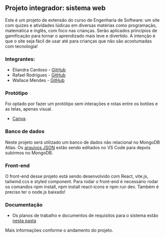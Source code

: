 ## Projeto integrador: sistema web

Este é um projeto de extensão do curso de Engenharia de Software: um site com quizes e atividades lúdicas em diversas matérias 
como programação, matemática e inglês, com foco nas crianças. Serão aplicados princípios de gamificação para tornar o aprendizado 
mais leve e divertido. A intenção é que o site seja fácil de usar até para crianças que não são acostumadas com tecnologia! 


### Integrantes:
- Eliandra Cardoso - [GitHub](https://github.com/ardnaile)
- Rafael Rodrigues - [GitHub](https://github.com/Rafael171022)
- Wallace Mendes - [GitHub](https://github.com/WallaceB2)

### Protótipo
Foi optado por fazer um protótipo sem interações e rotas entre os botões e as telas, apenas visual.
- [Canva](https://www.canva.com/design/DAF923OVfOs/cohiH9bIFnUcODXOKdJjtA/view?utm_content=DAF923OVfOs&utm_campaign=designshare&utm_medium=link&utm_source=editor).

### Banco de dados
Neste projeto será utilizado um banco de dados não relacional no MongoDB Atlas. Os [arquivos JSON](https://github.com/ardnaile/projeto-integrador-web/tree/bce96f19eada0ce375610637f217a82ada22ca76/Arquivos%20JSON) estão sendo editados no VS Code para depois subirmos no MongoDB.

### Front-end
O front-end desse projeto está sendo desenvolvido com React, vite.js, tailwind.ccs e styled component. Para rodar o front-end é necessário rodar os comandos npm install, npm install react-icons e npm run dev. Também é preciso ter o node.js baixado!

### Documentação
- Os planos de trabalho e documentos de requisitos para o sistema estão [nesta pasta](Documentação)

Mais informações conforme o andamento do projeto.
